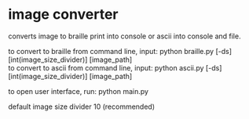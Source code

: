 # image converter

converts image to braille print into console or ascii into console and file.

to convert to braille from command line, input: python braille.py [-ds] [int(image_size_divider)] [image_path]                                                           
to convert to ascii from command line, input: python ascii.py [-ds] [int(image_size_divider)] [image_path]

to open user interface, run: python main.py

default image size divider 10 (recommended)
